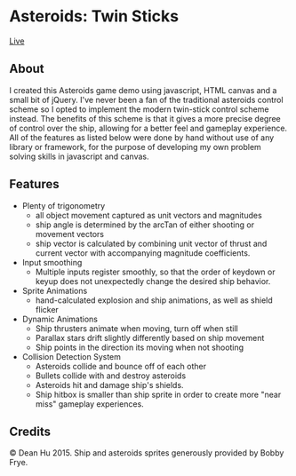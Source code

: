 # Asteroids: Twin Sticks

[Live](http://www.deanhu.com/asteroids)

## About
I created this Asteroids game demo using javascript, HTML canvas and a small
bit of jQuery. I've never been a fan of the traditional asteroids control
scheme so I opted to implement the modern twin-stick control scheme instead.
The benefits of this scheme is that it gives a more precise degree of control
over the ship, allowing for a better feel and gameplay experience. All of the
features as listed below were done by hand without use of any library or
framework, for the purpose of developing my own problem solving skills in
javascript and canvas.

## Features
* Plenty of trigonometry
  * all object movement captured as unit vectors and magnitudes
  * ship angle is determined by the arcTan of either shooting or movement
    vectors
  * ship vector is calculated by combining unit vector of thrust and current
    vector with accompanying magnitude coefficients.
* Input smoothing
  * Multiple inputs register smoothly, so that the order of keydown or keyup
    does not unexpectedly change the desired ship behavior.
* Sprite Animations
  * hand-calculated explosion and ship animations, as well as shield flicker
* Dynamic Animations
  * Ship thrusters animate when moving, turn off when still
  * Parallax stars drift slightly differently based on ship movement
  * Ship points in the direction its moving when not shooting
* Collision Detection System
  * Asteroids collide and bounce off of each other
  * Bullets collide with and destroy asteroids
  * Asteroids hit and damage ship's shields.
  * Ship hitbox is smaller than ship sprite in order to create more "near miss"
    gameplay experiences.

## Credits
© Dean Hu 2015. Ship and asteroids sprites generously provided by Bobby Frye.
